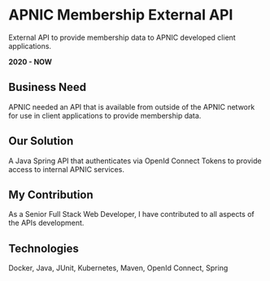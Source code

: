 # APNIC Membership External API

External API to provide membership data to APNIC developed client applications.

**2020 - NOW**

## Business Need

APNIC needed an API that is available from outside of the APNIC network for use in client applications to provide membership data.

## Our Solution

A Java Spring API that authenticates via OpenId Connect Tokens to provide access to internal APNIC services.

## My Contribution

As a Senior Full Stack Web Developer, I have contributed to all aspects of the APIs development.

## Technologies

Docker, Java, JUnit, Kubernetes, Maven, OpenId Connect, Spring
